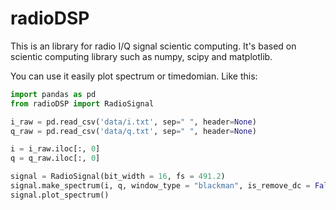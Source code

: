 # radioDSP

This is an library for radio I/Q signal scientic computing. 
It's based on scientic computing library such as numpy, scipy and matplotlib.

You can use it easily plot spectrum or timedomian. Like this:

```python
import pandas as pd  
from radioDSP import RadioSignal  

i_raw = pd.read_csv('data/i.txt', sep=" ", header=None)  
q_raw = pd.read_csv('data/q.txt', sep=" ", header=None)  

i = i_raw.iloc[:, 0]  
q = q_raw.iloc[:, 0]  

signal = RadioSignal(bit_width = 16, fs = 491.2)  
signal.make_spectrum(i, q, window_type = "blackman", is_remove_dc = False, is_full_scale_spectrum = True)  
signal.plot_spectrum()  
```

